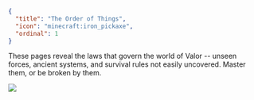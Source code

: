 ```json
{
  "title": "The Order of Things",
  "icon": "minecraft:iron_pickaxe",
  "ordinal": 1
}
```

These pages reveal the laws that govern the world of Valor -- unseen forces, ancient systems, and survival rules not easily uncovered. Master them, or be broken by them.

![](valor_core:textures/miscellaneous/art_bottom.png)